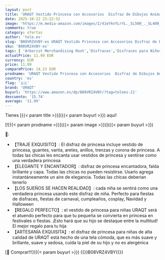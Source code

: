 ```yaml
---
layout: post
title: 'URAQT Vestido Princesa con Accesorios  Disfraz de Dibujos Animados Nieve para Niña  Halloween  Fiestas  Cosplay  Cumpleaños  Carnaval  Verde  150cm '
date: 2025-10-22 23:22:52
image: 'https://m.media-amazon.com/images/I/41eYknYLrYL._SL500_._SL400_.jpg'
comments: true
category: ofertas
author: 'tole.es'
slug: 'B08VRZ4VBY-es URAQT Vestido Princesa con Accesorios Disfraz de Dibujos...'
sku: 'B08VRZ4VBY-es'
tags: [ 'Arborist Merchandising Root','Disfraces','Disfraces para Niños','Juegos de imitación','Juguetes','Juguetes y juegos','Moda','Niños y Niñas','Paid Social - CML Toys','Self Service','Special Features Stores','b6d17eda-2c26-45ed-a098-453a9f96e839_0','b6d17eda-2c26-45ed-a098-453a9f96e839_3601','c8538d25-3af9-48d3-aeff-5f3ce5572a36_0','c8538d25-3af9-48d3-aeff-5f3ce5572a36_2601','c8538d25-3af9-48d3-aeff-5f3ce5572a36_32602','halloween','uraqt','🇪🇸', ]
actualPrice: 11.99 EUR
currency: EUR
price: 11.99
comparePrice: 14.23 EUR
prodname: 'URAQT Vestido Princesa con Accesorios  Disfraz de Dibujos Animados Nieve para Niña  Halloween  Fiestas  Cosplay  Cumpleaños  Carnaval  Verde  150cm '
country: 'es'
flag: '🇪🇸'
brand: 'URAQT'
buyurl: 'https://www.amazon.es/dp/B08VRZ4VBY/?tag=tolees-21'
descuento: '15.74'
average: '11.99'
---
```


Tienes [{{< param title >}}]({{< param buyurl >}}) aqui!

[![{{< param prodname >}}]({{< param image >}})]({{< param buyurl >}})

🔎:

- 【TRAJE EXQUISITO】: El disfraz de princesa incluye vestido de princesa, guantes, varita, aretes, anillos, trenzas y corona de princesa. A todas las chicas les encanta usar vestidos de princesa y sentirse como una verdadera princesa
- 【ELEGANTE Y ENCANTADOR】: disfraz de princesa encantadora, falda brillante y capa. Todas las chicas no pueden resistirse. Usarlo agrega instantáneamente un aire de elegancia. Todas las chicas deberían tenerlo
- 【LOS SUEÑOS SE HACEN REALIDAD】: cada niña se sentirá como una verdadera princesa usando este disfraz de niña. Perfecto para fiestas de disfraces, fiestas de carnaval, cumpleaños, cosplay, Navidad y Halloween
- 【REGALO PERFECTO】: el vestido de princesa para niñas URAQT será el atuendo perfecto para que tu pequeña se convierta en princesa en festivales o fiestas. ¡Esto hará que su hijo se destaque entre la multitud! El mejor regalo para tu hija
- 【ARTESANÍA EXQUISITA】: el disfraz de princesa para niñas de alta calidad de URAQT está hecho de una tela cómoda, que es más suave y brillante, suave y sedosa, cuida la piel de su hijo y no es alergénica

[🛒 Comprar!!!]({{< param buyurl >}})
{{<world>}}B08VRZ4VBY{{</world>}}
